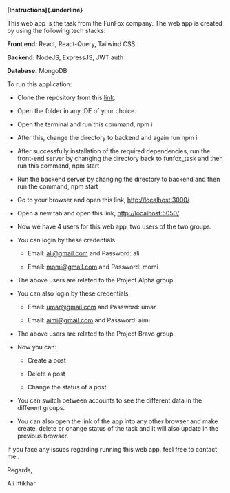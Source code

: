 **[Instructions]{.underline}**

This web app is the task from the FunFox company. The web app is created
by using the following tech stacks:

**Front end:** React, React-Query, Tailwind CSS

**Backend:** NodeJS, ExpressJS, JWT auth

**Database:** MongoDB

To run this application:

-   Clone the repository from this
    [link](https://github.com/alikhantareen/funfox_task).

-   Open the folder in any IDE of your choice.

-   Open the terminal and run this command, npm i

-   After this, change the directory to backend and again run npm i

-   After successfully installation of the required dependencies, run
    the front-end server by changing the directory back to funfox_task
    and then run this command, npm start

-   Run the backend server by changing the directory to backend and then
    run the command, npm start

-   Go to your browser and open this link, <http://localhost:3000/>

-   Open a new tab and open this link, <http://localhost:5050/>

-   Now we have 4 users for this web app, two users of the two groups.

-   You can login by these credentials

    -   Email: <ali@gmail.com> and Password: ali

    -   Email: <momi@gmail.com> and Password: momi

-   The above users are related to the Project Alpha group.

-   You can also login by these credentials

    -   Email: <umar@gmail.com> and Password: umar

    -   Email: aimi@gmail.com and Password: aimi

-   The above users are related to the Project Bravo group.

-   Now you can:

    -   Create a post

    -   Delete a post

    -   Change the status of a post

-   You can switch between accounts to see the different data in the
    different groups.

-   You can also open the link of the app into any other browser and
    make create, delete or change status of the task and it will also
    update in the previous browser.

If you face any issues regarding running this web app, feel free to
contact me .

Regards,

Ali Iftikhar

